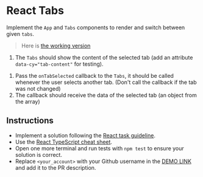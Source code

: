 # React Tabs

Implement the `App` and `Tabs` components to render and switch between given `tabs`.

> Here is [the working version](https://mate-academy.github.io/react_tabs)

<!-- 1. Save the `selectedTab` in the `App` (the first `tab` is selected by default); -->
<!-- 1. Implement the `Tabs` component accepting `tabs` as a prop and displaying a link per each `tab` and the content of the selected tab. -->
<!-- 1. Each link show have a href with a `#tab-id` (see the markup). -->
<!-- 1. Pass the `selectedTabId` as a prop to the `Tabs`, the specified tab should be selected if possible
  (otherwise the first tab is selected). -->
1. The `Tabs` should show the content of the selected tab (add an attribute `data-cy="tab-content"` for testing).
<!-- 1. The selected tab (`li`) should have `is-active` class. -->
1. Pass the `onTabSelected` callback to the `Tabs`, it should be called whenever the user selects another tab.
   (Don't call the callback if the tab was not changed)
1. The callback should receive the data of the selected tab (an object from the array)
<!-- 1. The `App` title (`h1`) should show a text saying `Selected tab is Tab 1` (show the title of the selected tab). -->
<!-- 1. When the user selects another tab the `h1` should be updated accordingly. -->
<!-- 1. The `Tabs` component should be stateless (don't have internal state, only props). -->

## Instructions

- Implement a solution following the [React task guideline](https://github.com/mate-academy/react_task-guideline#react-tasks-guideline).
- Use the [React TypeScript cheat sheet](https://mate-academy.github.io/fe-program/js/extra/react-typescript).
- Open one more terminal and run tests with `npm test` to ensure your solution is correct.
- Replace `<your_account>` with your Github username in the [DEMO LINK](https://<your_account>.github.io/react_tabs/) and add it to the PR description.
